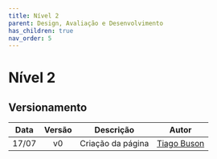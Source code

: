 ```yaml
---
title: Nível 2
parent: Design, Avaliação e Desenvolvimento
has_children: true
nav_order: 5
---
```


# Nível 2

## Versionamento

| Data  | Versão |     Descrição     |                    Autor                     |
|:-----:|:------:|:-----------------:|:--------------------------------------------:|
| 17/07 |   v0   | Criação da página | [Tiago Buson](https://github.com/TiagoBuson) |